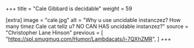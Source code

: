 +++
title = "Cale Gibbard is decidable"
weight = 59

[extra]
image = "cale.jpg"
alt = "Why u use uncidable instanczez? How many timez Cale cat tellz u? NO CAN HAS uncidable instanzez?"
source = "Christopher Lane Hinson"
previous = [
  "https://spl.smugmug.com/Humor/Lambdacats/i-7QXhZMR",
]
+++
